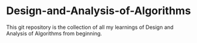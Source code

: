 # Design-and-Analysis-of-Algorithms
This git repository is the collection of all my learnings of Design and Analysis of Algorithms from beginning.
